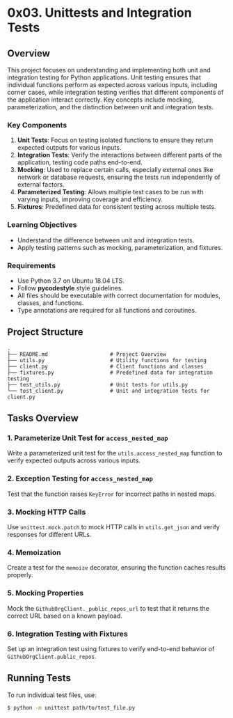 # 0x03. Unittests and Integration Tests

## Overview

This project focuses on understanding and implementing both unit and integration testing for Python applications. Unit testing ensures that individual functions perform as expected across various inputs, including corner cases, while integration testing verifies that different components of the application interact correctly. Key concepts include mocking, parameterization, and the distinction between unit and integration tests.

### Key Components
1. **Unit Tests**: Focus on testing isolated functions to ensure they return expected outputs for various inputs.
2. **Integration Tests**: Verify the interactions between different parts of the application, testing code paths end-to-end.
3. **Mocking**: Used to replace certain calls, especially external ones like network or database requests, ensuring the tests run independently of external factors.
4. **Parameterized Testing**: Allows multiple test cases to be run with varying inputs, improving coverage and efficiency.
5. **Fixtures**: Predefined data for consistent testing across multiple tests.

### Learning Objectives
- Understand the difference between unit and integration tests.
- Apply testing patterns such as mocking, parameterization, and fixtures.

### Requirements
- Use Python 3.7 on Ubuntu 18.04 LTS.
- Follow **pycodestyle** style guidelines.
- All files should be executable with correct documentation for modules, classes, and functions.
- Type annotations are required for all functions and coroutines.

## Project Structure
```plaintext
.
├── README.md                    # Project Overview
├── utils.py                     # Utility functions for testing
├── client.py                    # Client functions and classes
├── fixtures.py                  # Predefined data for integration testing
├── test_utils.py                # Unit tests for utils.py
└── test_client.py               # Unit and integration tests for client.py
```

## Tasks Overview

### 1. Parameterize Unit Test for `access_nested_map`
Write a parameterized unit test for the `utils.access_nested_map` function to verify expected outputs across various inputs.

### 2. Exception Testing for `access_nested_map`
Test that the function raises `KeyError` for incorrect paths in nested maps.

### 3. Mocking HTTP Calls
Use `unittest.mock.patch` to mock HTTP calls in `utils.get_json` and verify responses for different URLs.

### 4. Memoization
Create a test for the `memoize` decorator, ensuring the function caches results properly.

### 5. Mocking Properties
Mock the `GithubOrgClient._public_repos_url` to test that it returns the correct URL based on a known payload.

### 6. Integration Testing with Fixtures
Set up an integration test using fixtures to verify end-to-end behavior of `GithubOrgClient.public_repos`.

## Running Tests

To run individual test files, use:
```bash
$ python -m unittest path/to/test_file.py
```
